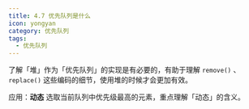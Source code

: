 ```yaml
---
title: 4.7 优先队列是什么
icon: yongyan
category: 优先队列
tags:
  - 优先队列
---
```


了解「堆」作为「优先队列」的实现是有必要的，有助于理解 `remove()` 、`replace()` 这些编码的细节，使用堆的时候才会更加有效。

应用：**动态** 选取当前队列中优先级最高的元素，重点理解「动态」的含义。
